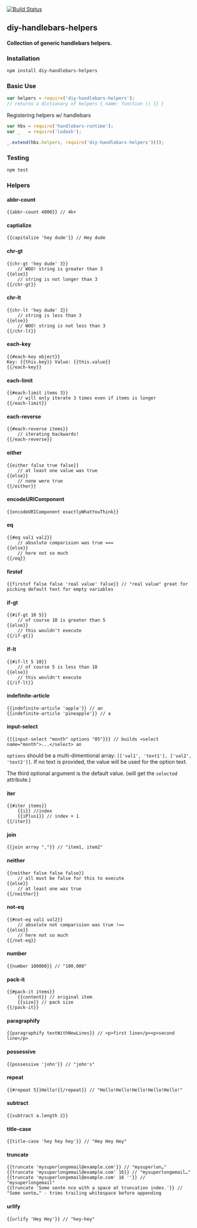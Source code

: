 [![Build Status](https://travis-ci.org/diy/handlebars-helpers.png?branch=master)](https://travis-ci.org/diy/handlebars-helpers)

## diy-handlebars-helpers
#### Collection of generic handlebars helpers.

### Installation
```bash
npm install diy-handlebars-helpers
```

### Basic Use
```javascript
var helpers = require('diy-handlebars-helpers');
// returns a dictionary of helpers { name: function () {} }
```

Registering helpers w/ handlebars

```javascript
var hbs = require('handlebars-runtime');
var _   = require('lodash');

_.extend(hbs.helpers, require('diy-handlebars-helpers')());
```

### Testing
```bash
npm test
```

### Helpers

#### abbr-count
```
{{abbr-count 4000}} // 4k+
```

#### captialize
```
{{capitalize 'hey dude'}} // Hey dude
```

#### chr-gt
```
{{chr-gt 'hey dude' 3}}
    // WOO! string is greater than 3
{{else}}
    // string is not longer than 3
{{/chr-gt}}
```

#### chr-lt
```
{{chr-lt 'hey dude' 3}}
    // string is less than 3
{{else}}
    // WOO! string is not less than 3
{{/chr-lt}}
```

#### each-key
```
{{#each-key object}}
Key: {{this.key}} Value: {{this.value}}
{{/each-key}}
```

#### each-limit
```
{{#each-limit items 3}}
    // will only iterate 3 times even if items is longer
{{/each-limit}}
```

#### each-reverse
```
{{#each-reverse items}}
    // iterating backwards!
{{/each-reverse}}
```

#### either
```
{{either false true false}}
    // at least one value was true
{{else}}
    // none were true
{{/either}}
```

#### encodeURIComponent
```
{{encodeURIComponent exactlyWhatYouThink}}
```

#### eq
```
{{#eq val1 val2}}
    // absolute comparision was true ===
{{else}}
    // here not so much
{{/eq}}
```

#### firstof
```
{{firstof false false 'real value' false}} // "real value" great for picking default text for empty variables
```

#### if-gt
```
{{#if-gt 10 5}}
    // of course 10 is greater than 5
{{else}}
    // this wouldn't execute
{{/if-gt}}
```

#### if-lt
```
{{#if-lt 5 10}}
    // of course 5 is less than 10
{{else}}
    // this wouldn't execute
{{/if-lt}}
```

#### indefinite-article
```
{{indefinite-article 'apple'}} // an
{{indefinite-article 'pineapple'}} // a
```

#### input-select
```
{{{input-select "month" options "05"}}} // builds <select name="month">...</select> an
```

`options` should be a multi-dimentional array: `[['val1', 'text1'], ['val2', 'text2']]`. If no 
text is provided, the value will be used for the option text.

The third optional argument is the default value. (will get the `selected` attribute.)

#### iter
```
{{#iter items}}
    {{i}} //index
    {{iPlus1}} // index + 1
{{/iter}}
```

#### join
```
{{join array ","}} // "item1, item2"
```

#### neither
```
{{neither false false false}}
    // all must be false for this to execute
{{else}}
    // at least one was true
{{/neither}}
```

#### not-eq
```
{{#not-eq val1 val2}}
    // absolute not comparision was true !==
{{else}}
    // here not so much
{{/not-eq}}
```

#### number
```
{{number 100000}} // "100,000"
```

#### pack-it
```
{{#pack-it items}}
    {{content}} // original item
    {{size}} // pack size
{{/pack-it}}
```

#### paragraphify
```
{{paragraphify textWithNewLines}} // <p>first line</p><p>second line</p>
```

#### possessive
```
{{possessive 'john'}} // "john's"
```

#### repeat
```
{{#repeat 5}}Hello!{{/repeat}} // "Hello!Hello!Hello!Hello!Hello!"
```

#### subtract
```
{{subtract a.length 2}}
```

#### title-case
```
{{title-case 'hey hey hey'}} // "Hey Hey Hey"
```

#### truncate
```
{{truncate 'mysuperlongemail@example.com'}} // "mysuperlon…"
{{truncate 'mysuperlongemail@example.com' 16}} // "mysuperlongemail…"
{{truncate 'mysuperlongemail@example.com' 16 ''}} // "mysuperlongemail"
{{truncate 'Some sente nce with a space at truncation index.'}} // "Some sente…" - trims trailing whitespace before appending
```

#### urlify
```
{{urlify 'Hey Hey'}} // "hey-hey"
```
